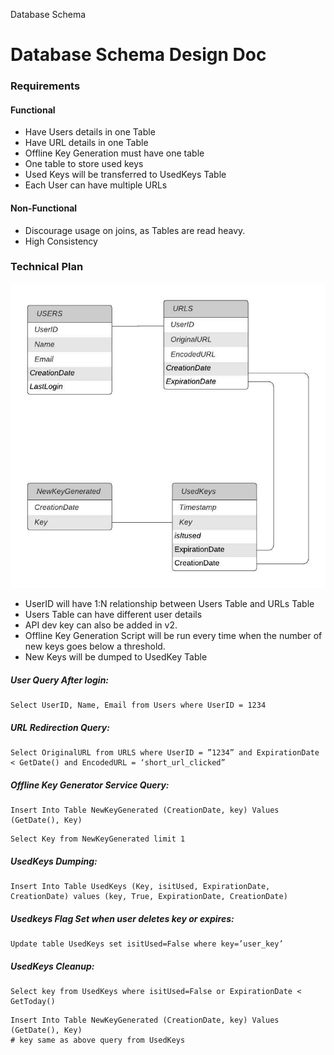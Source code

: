 Database Schema


# Database Schema Design Doc

### Requirements

#### Functional


- Have Users details in one Table
- Have URL details in one Table
- Offline Key Generation must have one table
- One table to store used keys
- Used Keys will be transferred to UsedKeys Table
- Each User can have multiple URLs


#### Non-Functional


- Discourage usage on joins, as Tables are read heavy.
- High Consistency

### Technical Plan


![TinyURL DB Schema v1_2_.jpeg](./assets/TinyURL_DB_Schema_v1.jpeg)


- UserID will have 1:N relationship between Users Table and URLs Table 
- Users Table can have different user details
- API dev key can also be added in v2.
- Offline Key Generation Script will be run every time when the number of new keys goes below a threshold.
- New Keys will be dumped to UsedKey Table


##### User Query After login:

```
Select UserID, Name, Email from Users where UserID = 1234
```

##### URL Redirection Query:

```
Select OriginalURL from URLS where UserID = ”1234” and ExpirationDate < GetDate() and EncodedURL = ‘short_url_clicked”
```

##### Offline Key Generator Service Query:

```
Insert Into Table NewKeyGenerated (CreationDate, key) Values (GetDate(), Key)
```

```
Select Key from NewKeyGenerated limit 1
```

##### UsedKeys Dumping:

``` 
Insert Into Table UsedKeys (Key, isitUsed, ExpirationDate, CreationDate) values (key, True, ExpirationDate, CreationDate)
```
##### Usedkeys Flag Set when user deletes key or expires:

```
Update table UsedKeys set isitUsed=False where key=’user_key’
```

##### UsedKeys Cleanup:

```
Select key from UsedKeys where isitUsed=False or ExpirationDate < GetToday()
```

```
Insert Into Table NewKeyGenerated (CreationDate, key) Values (GetDate(), Key)
# key same as above query from UsedKeys
```





